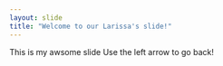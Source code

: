 ```yaml
---
layout: slide
title: "Welcome to our Larissa's slide!"
---
```

This is my awsome slide
Use the left arrow to go back!